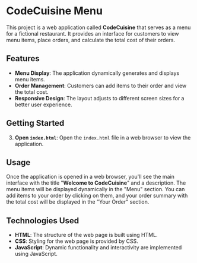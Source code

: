 # CodeCuisine Menu

This project is a web application called **CodeCuisine** that serves as a menu for a fictional restaurant. It provides an interface for customers to view menu items, place orders, and calculate the total cost of their orders.

## Features

- **Menu Display**: The application dynamically generates and displays menu items.
- **Order Management**: Customers can add items to their order and view the total cost.
- **Responsive Design**: The layout adjusts to different screen sizes for a better user experience.

## Getting Started

3. **Open `index.html`**: Open the `index.html` file in a web browser to view the application.

## Usage

Once the application is opened in a web browser, you'll see the main interface with the title "**Welcome to CodeCuisine**" and a description. The menu items will be displayed dynamically in the "Menu" section. You can add items to your order by clicking on them, and your order summary with the total cost will be displayed in the "Your Order" section.

## Technologies Used

- **HTML**: The structure of the web page is built using HTML.
- **CSS**: Styling for the web page is provided by CSS.
- **JavaScript**: Dynamic functionality and interactivity are implemented using JavaScript.
